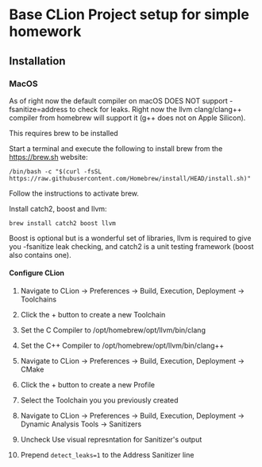 # Base CLion Project setup for simple homework

## Installation

### MacOS
As of right now the default compiler on macOS DOES NOT support
-fsanitize=address to check for leaks.  Right now the llvm clang/clang++
compiler from homebrew will support it (g++ does not on Apple Silicon).

This requires brew to be installed

Start a terminal and execute the following to install brew from the https://brew.sh website:

    /bin/bash -c "$(curl -fsSL https://raw.githubusercontent.com/Homebrew/install/HEAD/install.sh)"

Follow the instructions to activate brew.

Install catch2, boost and llvm:

    brew install catch2 boost llvm

Boost is optional but is a wonderful set of libraries, llvm is required to give
you -fsanitize leak checking, and catch2 is a unit testing framework (boost also contains one).

#### Configure CLion

1. Navigate to CLion -> Preferences -> Build, Execution, Deployment -> Toolchains
2. Click the + button to create a new Toolchain
3. Set the C Compiler to /opt/homebrew/opt/llvm/bin/clang
4. Set the C++ Compiler to /opt/homebrew/opt/llvm/bin/clang++
5. Navigate to CLion -> Preferences -> Build, Execution, Deployment -> CMake
6. Click the + button to create a new Profile
7. Select the Toolchain you you previously created

1. Navigate to CLion -> Preferences -> Build, Execution, Deployment -> Dynamic Analysis Tools -> Sanitizers
2. Uncheck Use visual represntation for Sanitizer's output
3. Prepend `detect_leaks=1` to the Address Sanitizer line

